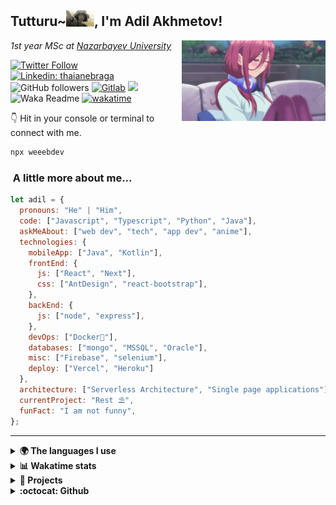 <h2>Tutturu~<img src="img/tuturu.gif" width="45" alt="">, I'm Adil Akhmetov! <img src="img/miku-dance.gif" width="50" alt=""></h2>
<img align='right' src="img/miku.gif" width="230" alt="">
<p><em>1st year MSc at <a href="https://nu.edu.kz/">Nazarbayev University</a>
<a href="https://sdu.edu.kz/"><img src="img/sdu-ahegao.svg" align="right" width="100" alt=""></a>
</em></p>

[![Twitter Follow](https://img.shields.io/twitter/follow/weeebdev?label=Follow)](https://twitter.com/intent/follow?screen_name=weeebdev)
[![Linkedin: thaianebraga](https://img.shields.io/badge/-adildev-blue?style=flat-square&logo=Linkedin&logoColor=white&link=https://www.linkedin.com/in/adildev/)](https://www.linkedin.com/in/adildev/)
![GitHub followers](https://img.shields.io/github/followers/weeebdev?label=Follow&style=flat-square)
[![Gitlab](https://img.shields.io/badge/Gitlab-weeebdev-orange?style=flat-square&logo=gitlab)](https://gitlab.com/weeebdev)
![](https://visitor-badge.glitch.me/badge?page_id=weeebdev.weeebdev)
![Waka Readme](https://github.com/weeebdev/weeebdev/workflows/Waka%20Readme/badge.svg)
[![wakatime](https://wakatime.com/badge/user/1fb6390f-222e-4088-8de8-840ef1443858.svg)](https://wakatime.com/@1fb6390f-222e-4088-8de8-840ef1443858)
<!-- [![Leetcode badge](https://leetcode-badge.chyroc.cn/?name=user3449f)](https://leetcode.com/user3449f/) -->

👇 Hit in your console or terminal to connect with me.

```bash
npx weeebdev
```

### <img src="https://media.giphy.com/media/VgCDAzcKvsR6OM0uWg/giphy.gif" width="50" alt=""> A little more about me...

```javascript
let adil = {
  pronouns: "He" | "Him",
  code: ["Javascript", "Typescript", "Python", "Java"],
  askMeAbout: ["web dev", "tech", "app dev", "anime"],
  technologies: {
    mobileApp: ["Java", "Kotlin"],
    frontEnd: {
      js: ["React", "Next"],
      css: ["AntDesign", "react-bootstrap"],
    },
    backEnd: {
      js: ["node", "express"],
    },
    devOps: ["Docker🐳"],
    databases: ["mongo", "MSSQL", "Oracle"],
    misc: ["Firebase", "selenium"],
    deploy: ["Vercel", "Heroku"]
  },
  architecture: ["Serverless Architecture", "Single page applications"],
  currentProject: "Rest ⛱",
  funFact: "I am not funny",
};
```

---

<details>
  <summary><b>🌍 The languages I use</b></summary>
  <hr>
  
  
| ⏰ Past month | ⌛️ Past Year |
|---|---|
| <a href="https://wakatime.com/@adildev"><img src="https://wakatime.com/share/@adilDev/4ebe423a-b427-4031-b073-d221b9528df7.svg" height="300px"></a> | <a href="https://wakatime.com/@adildev"><img src="https://wakatime.com/share/@adilDev/1b4a30f1-9a7f-47fe-b8d2-0fc90f37fcd3.svg" height="300px"></a> |
</details>

<details>
<summary><b>📊 Wakatime stats</b><br></summary>
<div>
<hr/>

<!--START_SECTION:waka-->
![Code Time](http://img.shields.io/badge/Code%20Time-2%2C738%20hrs%2055%20mins-blue)

![Profile Views](http://img.shields.io/badge/Profile%20Views-1-blue)

![Lines of code](https://img.shields.io/badge/From%20Hello%20World%20I%27ve%20Written-2%20Million%20lines%20of%20code-blue)

**🐱 My GitHub Data** 

> 🏆 572 Contributions in the Year 2022
 > 
> 📦 283.5 kB Used in GitHub's Storage 
 > 
> 💼 Opted to Hire
 > 
> 📜 45 Public Repositories 
 > 
> 🔑 12 Private Repositories  
 > 
**I'm a Night 🦉** 

```text
🌞 Morning    27 commits     █░░░░░░░░░░░░░░░░░░░░░░░░   4.9% 
🌆 Daytime    211 commits    █████████░░░░░░░░░░░░░░░░   38.29% 
🌃 Evening    295 commits    █████████████░░░░░░░░░░░░   53.54% 
🌙 Night      18 commits     ░░░░░░░░░░░░░░░░░░░░░░░░░   3.27%

```
📅 **I'm Most Productive on Monday** 

```text
Monday       143 commits    ██████░░░░░░░░░░░░░░░░░░░   25.95% 
Tuesday      106 commits    ████░░░░░░░░░░░░░░░░░░░░░   19.24% 
Wednesday    42 commits     ██░░░░░░░░░░░░░░░░░░░░░░░   7.62% 
Thursday     120 commits    █████░░░░░░░░░░░░░░░░░░░░   21.78% 
Friday       41 commits     █░░░░░░░░░░░░░░░░░░░░░░░░   7.44% 
Saturday     44 commits     ██░░░░░░░░░░░░░░░░░░░░░░░   7.99% 
Sunday       55 commits     ██░░░░░░░░░░░░░░░░░░░░░░░   9.98%

```


📊 **This Week I Spent My Time On** 

```text
⌚︎ Time Zone: Asia/Almaty

💬 Programming Languages: 
Other                    1 hr 35 mins        ██████████░░░░░░░░░░░░░░░   41.76% 
JSON                     41 mins             ████░░░░░░░░░░░░░░░░░░░░░   18.26% 
YAML                     34 mins             ███░░░░░░░░░░░░░░░░░░░░░░   15.12% 
Go                       23 mins             ██░░░░░░░░░░░░░░░░░░░░░░░   10.39% 
JavaScript               22 mins             ██░░░░░░░░░░░░░░░░░░░░░░░   9.86%

🔥 Editors: 
VS Code                  2 hrs 13 mins       ██████████████░░░░░░░░░░░   58.49% 
Browser                  1 hr 34 mins        ██████████░░░░░░░░░░░░░░░   41.51%

🐱‍💻 Projects: 
Browsing                 1 hr 34 mins        ██████████░░░░░░░░░░░░░░░   41.51% 
mattermost-plugin-custom-49 mins             █████░░░░░░░░░░░░░░░░░░░░   21.88% 
griffon-projector        36 mins             ████░░░░░░░░░░░░░░░░░░░░░   16.01% 
mattermost-server        15 mins             █░░░░░░░░░░░░░░░░░░░░░░░░   6.92% 
dar-dms-comms            13 mins             █░░░░░░░░░░░░░░░░░░░░░░░░   5.79%

💻 Operating System: 
Mac                      3 hrs 48 mins       █████████████████████████   100.0%

```

**I Mostly Code in JavaScript** 

```text
JavaScript               12 repos            ████░░░░░░░░░░░░░░░░░░░░░   17.65% 
Jupyter Notebook         12 repos            ████░░░░░░░░░░░░░░░░░░░░░   17.65% 
Go                       12 repos            ████░░░░░░░░░░░░░░░░░░░░░   17.65% 
HTML                     7 repos             ██░░░░░░░░░░░░░░░░░░░░░░░   10.29% 
Java                     6 repos             ██░░░░░░░░░░░░░░░░░░░░░░░   8.82%

```


**Timeline**

![Chart not found](https://raw.githubusercontent.com/weeebdev/weeebdev/master/charts/bar_graph.png) 


 Last Updated on 05/10/2022 01:34:40 UTC
<!--END_SECTION:waka-->
</div>
</details>

<details>
<summary><b>🧾 Projects</b></summary>
<hr>

|Project|Status|
|---|---|
|[![ReadMe Card](https://github-readme-stats.vercel.app/api/pin/?username=weeebdev&repo=waifu.pics&theme=dracula)](https://github.com/weeebdev/waifu.pics)|[![time tracker](https://wakatime.com/badge/github/weeebdev/waifu.pics.svg)](https://wakatime.com/badge/github/weeebdev/waifu.pics)|
|[![ReadMe Card](https://github-readme-stats.vercel.app/api/pin/?username=mentor-ship&repo=mentorship&theme=dracula)](https://github.com/Mentor-ship/Mentorship)|[![time tracker](https://wakatime.com/badge/github/Mentor-ship/Mentorship.svg)](https://wakatime.com/badge/github/Mentor-ship/Mentorship)|
|[![ReadMe Card](https://github-readme-stats.vercel.app/api/pin/?username=masters-and-Abu&repo=tolqyn&theme=dracula)](https://github.com/Masters-and-Abu/Tolqyn)|[![time tracker](https://wakatime.com/badge/github/Masters-and-Abu/Tolqyn.svg)](https://wakatime.com/badge/github/Masters-and-Abu/Tolqyn)|
|[![ReadMe Card](https://github-readme-stats.vercel.app/api/pin/?username=dracula&repo=unigram&theme=dracula)](https://github.com/dracula/unigram)||

</details>

<details>
  <summary><b>:octocat: Github</b></summary>
  <hr>
  <a href="https://sourcekarma.vercel.app/weeebdev"><img src="https://sourcekarma-og.vercel.app/api/weeebdev/github" alt="" align="left"/></a>
  <img src="https://github-readme-stats.vercel.app/api?username=weeebdev&show_icons=true&theme=dracula&hide_title=true&hide_rank=true&count_private=true" align="right"/>
</details>
<div align="center">
  <kbd>
    <img src="https://waifu.now.sh/sfw/hug" alt="">
  </kbd>
</div>
